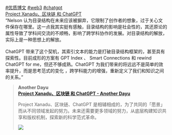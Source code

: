 <p><a href="https://t.me/cosine_front_end/104?q=%23%E4%BC%98%E8%B4%A8%E5%8D%9A%E6%96%87">#优质博文</a> <a href="https://t.me/cosine_front_end/104?q=%23web3">#web3</a> <a href="https://t.me/cosine_front_end/104?q=%23chatgpt">#chatgpt</a><br><a href="https://anotherdayu.com/2023/5077/" target="_blank" rel="noopener" onclick="return confirm('Open this link?\n\n'+this.href);">Project Xanadu、区块链 和 ChatGPT</a><br>“Nelson 认为目录结构在未来应该被摒弃，它限制了创作者的想象，过于关心文件保存在哪里。这一点我其实挺有感触，目录结构的影响是社会性的，其还原论的属性导致了学科间交流的不顺畅，影响了跨学科协作的发展。对目录结构的解放，实际上是一种思想上的解放。<br><br>ChatGPT 带来了这个契机，其索引文本的能力是打破目录结构框架的，甚至具有探索性。目前成形的方案有 GPT Index 、 Smart Connections 和 rewind ChatGPT for me，但还不够成熟。ChatGPT 为我们带来的将远远不是简单的效率提升，而是思考范式的变化 ，跨学科能力的增强，重新定义了我们和知识之间的关系。”</p><blockquote><b>Another Dayu</b><br><b><a href="https://anotherdayu.com/2023/5077/">Project Xanadu、区块链 和 ChatGPT - Another Dayu</a></b><br><p>Project Xanadu、区块链、ChatGPT 是相辅相成的，为了共同的「愿景」而从不同领域发起的努力。未来还需要更多领域的努力，从底层构建知识共享和版权机制，探索新的科学范式革命。</p><img src="ipfs://bafkreieqq462m7yte4fuehvhamyas4aen3qhp26sje5fzujfjemqlkmrm4" referrerpolicy="no-referrer"></blockquote>